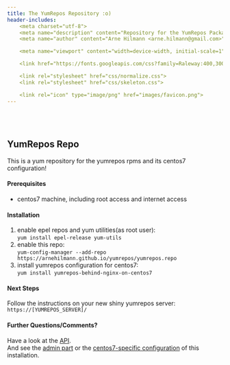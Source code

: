 ```yaml
---
title: The YumRepos Repository :o)
header-includes:
    <meta charset="utf-8">
    <meta name="description" content="Repository for the YumRepos Packages">
    <meta name="author" content="Arne Hilmann <arne.hilmann@gmail.com>">

    <meta name="viewport" content="width=device-width, initial-scale=1">

    <link href="https://fonts.googleapis.com/css?family=Raleway:400,300,600" rel="stylesheet" type="text/css">

    <link rel="stylesheet" href="css/normalize.css">
    <link rel="stylesheet" href="css/skeleton.css">

    <link rel="icon" type="image/png" href="images/favicon.png">
---
```


<div class="container">
<div class="row">
<div class="column" style="margin-top: 10%; margin-bottom: 20%;">


## YumRepos Repo

This is a yum repository for the yumrepos rpms and its centos7 configuration!


#### Prerequisites

* centos7 machine, including root access and internet access


#### Installation

1. enable epel repos and yum utilities(as root user):<br/>
    ```yum install epel-release yum-utils```
2. enable this repo:<br/>
    ```yum-config-manager --add-repo https://arnehilmann.github.io/yumrepos/yumrepos.repo```
3. install yumrepos configuration for centos7:<br/>
    ```yum install yumrepos-behind-nginx-on-centos7```


#### Next Steps

Follow the instructions on your new shiny yumrepos server:<br/>
```https://[YUMREPOS_SERVER]/```


#### Further Questions/Comments?

Have a look at the <a href="https://github.com/arnehilmann/yumrepos#rest-api">API</a>.<br/>
And see the <a href="https://github.com/arnehilmann/yumrepos">admin part</a>
or the <a href="https://github.com/arnehilmann/yumrepos-behind-nginx-on-centos7">centos7-specific configuration</a>
of this installation.
